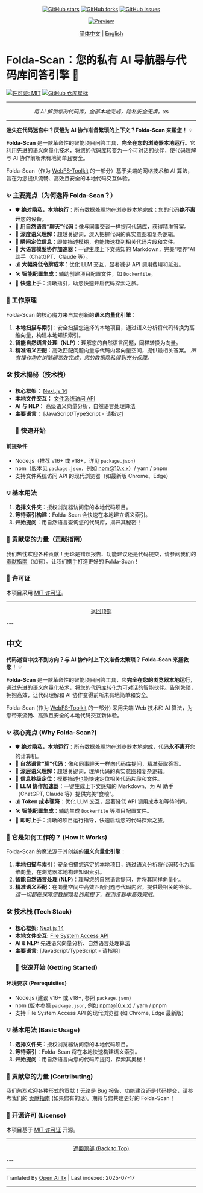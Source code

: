 ﻿
<!-- GitHub 徽章 -->
<p align="center">
  <a href="https://github.com/oldjs/web-code-agent/stargazers"><img src="https://img.shields.io/github/stars/oldjs/web-code-agent?style=social" alt="GitHub stars"></a>
  <a href="https://github.com/oldjs/web-code-agent/network/members"><img src="https://img.shields.io/github/forks/oldjs/web-code-agent?style=social" alt="GitHub forks"></a>
  <a href="https://github.com/oldjs/web-code-agent/issues"><img src="https://img.shields.io/github/issues/oldjs/web-code-agent" alt="GitHub issues"></a>
</p>

<p align="center">
  <a href="https://github.com/oldjs/web-code-agent/blob/main/preview.md">
    <img src="https://img.shields.io/badge/Preview-Click%20Here-blue" alt="Preview">
  </a>
</p>

<p align="center">
  <a href="#zh-cn">简体中文</a> | <a href="#en-us">English</a>
</p>

# Folda-Scan：您的私有 AI 导航器与代码库问答引擎 🚀
[![许可证: MIT](https://img.shields.io/badge/License-MIT-green.svg)](https://opensource.org/licenses/MIT)
[![GitHub 仓库星标](https://img.shields.io/github/stars/oldjs/web-code-agent?style=social)](https://github.com/oldjs/web-code-agent/stargazers)

---

<p align="center">
  <em>用 AI 解锁您的代码库，全部本地完成，隐私安全无虞。</em>xs
</p>

---

<a name="en-us"></a>

**迷失在代码迷宫中？厌倦为 AI 协作准备繁琐的上下文？Folda-Scan 来帮您！** 💡

**Folda-Scan** 是一款革命性的智能项目问答工具，**完全在您的浏览器本地运行**。它利用先进的语义向量化技术，将您的代码库转变为一个可对话的伙伴，使代码理解与 AI 协作前所未有地简单且安全。

Folda-Scan（作为 [WebFS-Toolkit](https://github.com/oldjs/web-code-agent) 的一部分）基于尖端的网络技术和 AI 算法，旨在为您提供流畅、高效且安全的本地代码交互体验。

### ✨ 主要亮点（为何选择 Folda-Scan？）

- 🛡️ **绝对隐私，本地执行**：所有数据处理均在浏览器本地完成；您的代码**绝不离开**您的设备。
- 💬 **用自然语言“聊天”代码**：像与同事交谈一样提问代码库，获得精准答案。
- 🧠 **深度语义理解**：超越关键词，深入把握代码的真实意图和复杂逻辑。
- 🎯 **瞬间定位信息**：即使描述模糊，也能快速找到相关代码片段和文件。
- 🤖 **大语言模型协作加速器**：一键生成上下文感知的 Markdown，完美“喂养”AI 助手（ChatGPT、Claude 等）。
- 💰 **大幅降低令牌成本**：优化 LLM 交互，显著减少 API 调用费用和延迟。
- 🛠️ **智能配置生成**：辅助创建项目配置文件，如 `Dockerfile`。
- 🚀 **快速上手**：清晰指引，助您快速开启代码探索之旅。

### 🚀 工作原理

Folda-Scan 的核心魔力来自其创新的**语义向量化引擎**：

1.  **本地扫描与索引**：安全扫描您选择的本地项目，通过语义分析将代码转换为高维向量，构建本地知识索引。
2.  **智能自然语言处理（NLP）**：理解您的自然语言问题，同样转换为向量。
3.  **精准语义匹配**：高效匹配问题向量与代码内容向量空间，提供最相关答案。
    _所有操作均在浏览器高效完成，您的数据隐私得到充分保障。_

### 🛠️ 技术揭秘（技术栈）

- **核心框架：** [Next.js 14](https://nextjs.org/)
- **本地文件交互：** [文件系统访问 API](https://developer.mozilla.org/en-US/docs/Web/API/File_System_Access_API)
- **AI 与 NLP：** 高级语义向量分析，自然语言处理算法
- **主要语言：** [JavaScript/TypeScript - 请指定]
  ### 🏁 快速开始

#### 前提条件

- Node.js（推荐 v16+ 或 v18+，详见 `package.json`）
- npm（版本见 `package.json`，例如 npm@10.x.x）/ yarn / pnpm
- 支持文件系统访问 API 的现代浏览器（如最新版 Chrome、Edge）

### 💡 基本用法

1.  **选择文件夹**：授权浏览器访问您的本地代码项目。
2.  **等待索引构建**：Folda-Scan 会快速在本地建立语义索引。
3.  **开始提问**：用自然语言查询您的代码库，揭开其秘密！

### 🤝 贡献您的力量（贡献指南）

我们热忱欢迎各种贡献！无论是错误报告、功能建议还是代码提交，请参阅我们的[贡献指南](https://raw.githubusercontent.com/oldjs/web-code-agent/main/CONTRIBUTING.md)（如有）。让我们携手打造更好的 Folda-Scan！

### 📄 许可证

本项目采用 [MIT 许可证](LICENSE)。

---

<p align="center">
  <a href="#en-us">返回顶部</a>
</p>
---

<a name="zh-cn"></a>

## 中文

**代码迷宫中找不到方向？与 AI 协作时上下文准备太繁琐？ Folda-Scan 来拯救您！** 💡

**Folda-Scan** 是一款革命性的智能项目问答工具，它**完全在您的浏览器本地运行**，通过先进的语义向量化技术，将您的代码库转化为可对话的智能伙伴。告别繁琐，拥抱高效，让代码理解和 AI 协作变得前所未有地简单和安全。

Folda-Scan (作为 [WebFS-Toolkit](https://github.com/oldjs/web-code-agent) 的一部分) 采用尖端 Web 技术和 AI 算法，为您带来流畅、高效且安全的本地代码交互新体验。

### ✨ 核心亮点 (Why Folda-Scan?)

- 🛡️ **绝对隐私，本地运行**：所有数据处理均在浏览器本地完成，代码**永不离开**您的计算机。
- 💬 **自然语言“聊”代码**：像和同事聊天一样向代码库提问，精准获取答案。
- 🧠 **深层语义理解**：超越关键词，理解代码的真实意图和复杂逻辑。
- 🎯 **信息秒级定位**：模糊描述也能快速定位相关代码片段和文件。
- 🤖 **LLM 协作加速器**：一键生成上下文感知的 Markdown，为 AI 助手（ChatGPT, Claude 等）提供完美“食粮”。
- 💰 **Token 成本骤降**：优化 LLM 交互，显著降低 API 调用成本和等待时间。
- 🛠️ **智能配置生成**：辅助生成 `Dockerfile` 等项目配置文件。
- 🚀 **即时上手**：清晰的项目运行指导，快速启动您的代码探索之旅。

### 🚀 它是如何工作的？ (How It Works)

Folda-Scan 的魔法源于其创新的**语义向量化引擎**：

1.  **本地扫描与索引**：安全扫描您选定的本地项目，通过语义分析将代码转化为高维向量，在浏览器本地构建知识索引。
2.  **智能自然语言处理 (NLP)**：理解您的自然语言提问，并将其同样向量化。
3.  **精准语义匹配**：在向量空间中高效匹配问题与代码内容，提供最相关的答案。
    _这一切都在保障您数据隐私的前提下，在浏览器中高效完成。_

### 🛠️ 技术栈 (Tech Stack)

- **核心框架:** [Next.js 14](https://nextjs.org/)
- **本地文件交互:** [File System Access API](https://developer.mozilla.org/en-US/docs/Web/API/File_System_Access_API)
- **AI & NLP:** 先进语义向量分析、自然语言处理算法
- **主要语言:** [JavaScript/TypeScript - 请指明]
  ### 🏁 快速开始 (Getting Started)

#### 环境要求 (Prerequisites)

- Node.js (建议 v16+ 或 v18+, 参照 `package.json`)
- npm (版本参照 `package.json`, 例如 npm@10.x.x) / yarn / pnpm
- 支持 File System Access API 的现代浏览器 (如 Chrome, Edge 最新版)

### 💡 基本用法 (Basic Usage)

1.  **选择文件夹**：授权浏览器访问您的本地代码项目。
2.  **等待索引**：Folda-Scan 将在本地快速构建语义索引。
3.  **开始提问**：用自然语言向您的代码库提问，探索其奥秘！

### 🤝 贡献您的力量 (Contributing)

我们热烈欢迎各种形式的贡献！无论是 Bug 报告、功能建议还是代码提交，请参考我们的 [贡献指南](https://raw.githubusercontent.com/oldjs/web-code-agent/main/CONTRIBUTING.md) (如果您有的话)。期待与您共建更好的 Folda-Scan！

### 📄 开源许可 (License)

本项目基于 [MIT 许可证](LICENSE) 开源。

---

<p align="center">
  <a href="#zh-cn">返回顶部 (Back to Top)</a>
</p>
---


---

Tranlated By [Open Ai Tx](https://github.com/OpenAiTx/OpenAiTx) | Last indexed: 2025-07-17

---